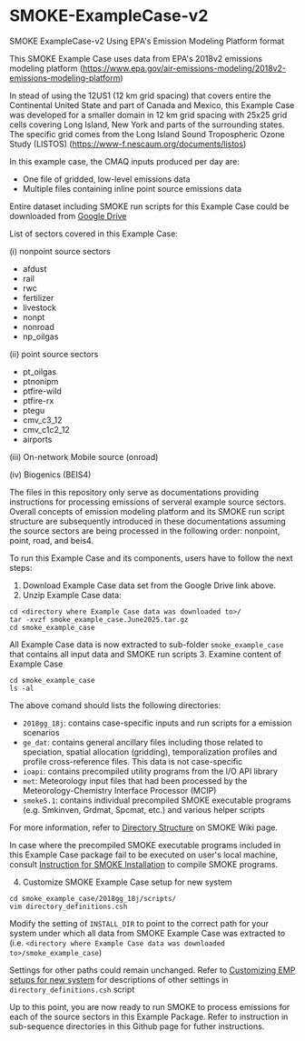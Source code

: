 # SMOKE-ExampleCase-v2
SMOKE ExampleCase-v2 Using EPA's Emission Modeling Platform format

This SMOKE Example Case uses data from EPA's 2018v2 emissions modeling platform (https://www.epa.gov/air-emissions-modeling/2018v2-emissions-modeling-platform)

In stead of using the 12US1 (12 km grid spacing) that covers entire the Continental United State and part of Canada and Mexico, this Example Case was developed for a smaller domain in 12 km grid spacing with 25x25 grid cells covering Long Island, New York and parts of the surrounding states. The specific grid comes from the Long Island Sound Tropospheric Ozone Study (LISTOS) (https://www-f.nescaum.org/documents/listos)

In this example case, the CMAQ inputs produced per day are:
+ One file of gridded, low-level emissions data
+ Multiple files containing inline point source emissions data

Entire dataset including SMOKE run scripts for this Example Case could be downloaded from [Google Drive](https://drive.google.com/file/d/1PsxZAhui7sbSt3Qx_mN1I41q936JfiwT/view?usp=sharing)

List of sectors covered in this Example Case:

(i) nonpoint source sectors
  - afdust
  - rail
  - rwc
  - fertilizer
  - livestock
  - nonpt
  - nonroad
  - np_oilgas  

(ii) point source sectors
  - pt_oilgas
  - ptnonipm
  - ptfire-wild
  - ptfire-rx
  - ptegu
  - cmv_c3_12
  - cmv_c1c2_12
  - airports

(iii) On-network Mobile source (onroad)

(iv) Biogenics (BEIS4)

The files in this repository only serve as documentations providing instructions for processing emissions of serveral example source sectors. Overall concepts of emission modeling platform and its SMOKE run script structure are subsequently introduced in these documentations assuming the source sectors are being processed in the following order: nonpoint, point, road, and beis4.

To run this Example Case and its components, users have to follow the next steps:

1. Download Example Case data set from the Google Drive link above.
2. Unzip Example Case data:  
```
cd <directory where Example Case data was downloaded to>/
tar -xvzf smoke_example_case.June2025.tar.gz
cd smoke_example_case
```
All Example Case data is now extracted to sub-folder `smoke_example_case` that contains all input data and SMOKE run scripts
3. Examine content of Example Case
```
cd smoke_example_case
ls -al
```
The above comand should lists the following directories:
- `2018gg_18j`: contains case-specific inputs and run scripts for a emission scenarios 
- `ge_dat`: contains general ancillary files including those related to speciation, spatial allocation (gridding), temporalization profiles and profile cross-reference files. This data is not case-specific
- `ioapi`: contains precompiled utility programs from the I/O API library
- `met`: Meteorology input files that had been processed by the Meteorology-Chemistry Interface Processor (MCIP)
- `smoke5.1`: contains individual precompiled SMOKE executable programs (e.g. Smkinven, Grdmat, Spcmat, etc.) and various helper scripts

For more information, refer to [Directory Structure](https://github.com/CEMPD/SMOKE/wiki/A.-Overall-Instructions-on-Running-SMOKE-using-EPA's-Emissions-Modeling-Platforms#directory-structure) on SMOKE Wiki page. 

In case where the precompiled SMOKE executable programs included in this Example Case package fail to be executed on user's local machine, consult [Instruction for SMOKE Installation](https://github.com/CEMPD/SMOKE/wiki/B.-Instructions-for-SMOKE-Installation) to compile SMOKE programs. 

4. Customize SMOKE Example Case setup for new system
```
cd smoke_example_case/2018gg_18j/scripts/
vim directory_definitions.csh
```
Modify the setting of `INSTALL_DIR` to point to the correct path for your system under which all data from SMOKE Example Case was extracted to (i.e. `<directory where Example Case data was downloaded to>/smoke_example_case`)  

Settings for other paths could remain unchanged. Refer to [Customizing EMP setups for new system](https://github.com/CEMPD/SMOKE/wiki/A.-Overall-Instructions-on-Running-SMOKE-using-EPA's-Emissions-Modeling-Platforms#customizing-emp-setups-for-new-system) for descriptions of other settings in `directory_definitions.csh` script

Up to this point, you are now ready to run SMOKE to process emissions for each of the source sectors in this Example Package. Refer to instruction in sub-sequence directories in this Github page for futher instructions.
